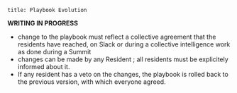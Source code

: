 ```
title: Playbook Evolution
```

**WRITING IN PROGRESS**

- change to the playbook must reflect a collective agreement that the residents have reached, on Slack or during a collective intelligence work as done during a Summit
- changes can be made by any Resident ; all residents must be explicitely informed about it.
- If any resident has a veto on the changes, the playbook is rolled back to the previous version, with which everyone agreed.

